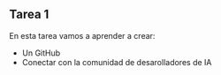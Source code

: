## Tarea 1

En esta tarea vamos a aprender a crear:

* Un GitHub
* Conectar con la comunidad de desarolladores de IA
